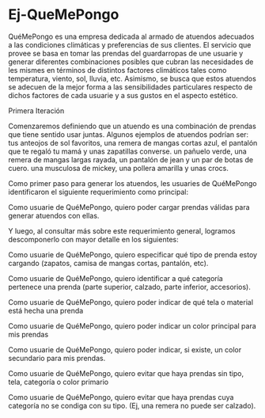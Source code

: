 # Ej-QueMePongo

QuéMePongo es una empresa dedicada al armado de atuendos adecuados a las condiciones climáticas y preferencias de sus clientes. El servicio que provee se basa en tomar las prendas del guardarropas de une usuarie y generar diferentes combinaciones posibles que cubran las necesidades de les mismes en términos de distintos factores climáticos tales como temperatura, viento, sol, lluvia, etc. Asimismo, se busca que estos atuendos se adecuen de la mejor forma a las sensibilidades particulares respecto de dichos factores de cada usuarie y a sus gustos en el aspecto estético.

Primera Iteración

Comenzaremos definiendo que un atuendo es una combinación de prendas que tiene sentido usar juntas. Algunos ejemplos de atuendos podrían ser:
tus anteojos de sol favoritos, una remera de mangas cortas azul, el pantalón que te regaló tu mamá y unas zapatillas converse.
un pañuelo verde, una remera de mangas largas rayada, un pantalón de jean y un par de botas de cuero.
una musculosa de mickey, una pollera amarilla y unas crocs.

Como primer paso para generar los atuendos, les usuaries de QuéMePongo identificaron el siguiente requerimiento como principal:

Como usuarie de QuéMePongo, quiero poder cargar prendas válidas para generar atuendos con ellas.

Y luego, al consultar más sobre este requerimiento general, logramos descomponerlo con mayor detalle en los siguientes:

Como usuarie de QuéMePongo, quiero especificar qué tipo de prenda estoy cargando (zapatos, camisa de mangas cortas, pantalón, etc).

Como usuarie de QuéMePongo, quiero identificar a qué categoría pertenece una prenda (parte superior, calzado, parte inferior, accesorios).

Como usuarie de QuéMePongo, quiero poder indicar de qué tela o material está hecha una prenda

Como usuarie de QuéMePongo, quiero poder indicar un color principal para mis prendas

Como usuarie de QuéMePongo, quiero poder indicar, si existe, un color secundario para mis prendas.

Como usuarie de QuéMePongo, quiero evitar que haya prendas sin tipo, tela, categoría o color primario

Como usuarie de QuéMePongo, quiero evitar que haya prendas cuya categoría no se condiga con su tipo. (Ej, una remera no puede ser calzado).
